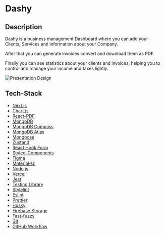 # Dashy

## Description

Dashy is a business management Dashboard where you can add your Clients, Services and information about your Company.

After that you can generate invoices convert and download them as PDF.

Finally you can see statistics about your clients and invoices, helping you to control and manage your income and taxes lightly.

![Presentation Design](https://user-images.githubusercontent.com/101249132/188405829-5136b0ae-c9db-4b0d-9848-ce4a11e33b08.jpg)




## Tech-Stack


-   [Next.js](https://nextjs.org/)
-   [Chart.js](https://www.chartjs.org/)
-   [React-PDF](https://react-pdf.org/)
-   [MongoDB](https://www.mongodb.com/)
-   [MongoDB Compass](https://www.mongodb.com/de-de/products/compass)
-   [MongoDB Atlas](https://www.mongodb.com/atlas)
-   [Mongoose](https://mongoosejs.com/)
-   [Zustand](https://zustand-demo.pmnd.rs/)
-   [React Hook Form](https://react-hook-form.com/)
-   [Styled-Components](https://styled-components.com/)
-   [Figma](https://www.figma.com/)
-   [Material-UI](https://mui.com/)
-   [Node.js](https://nodejs.org/en/)
-   [Vercel](https://vercel.com/)
-   [Jest](https://jestjs.io/)
-   [Testing Library](https://testing-library.com/)
-   [Stylelint](https://stylelint.io/)
-   [Eslint](https://eslint.org/)
-   [Prettier](https://prettier.io/)
-   [Husky](https://typicode.github.io/husky/)
-   [Firebase Storage](https://firebase.google.com/)
-   [Fast-fuzzy](https://www.npmjs.com/package/fast-fuzzy)
-   [Git](https://git-scm.com/)
-   [GitHub Workflow](https://github.com/)
